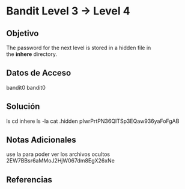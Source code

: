 # Bandit Level 3 → Level 4

## Objetivo
The password for the next level is stored in a hidden file in the **inhere** directory.

## Datos de Acceso
bandit0
bandit0

## Solución 
ls
cd inhere
ls -la
cat .hidden
pIwrPrtPN36QITSp3EQaw936yaFoFgAB

## Notas Adicionales
use la para poder ver los archivos ocultos
2EW7BBsr6aMMoJ2HjW067dm8EgX26xNe

## Referencias